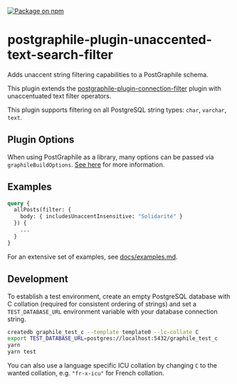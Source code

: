 [![Package on npm](https://img.shields.io/npm/v/postgraphile-plugin-unaccented-text-search-filter.svg)](https://www.npmjs.com/package/postgraphile-plugin-unaccented-text-search-filter)

# postgraphile-plugin-unaccented-text-search-filter

Adds unaccent string filtering capabilities to a PostGraphile schema.

This plugin extends the [postgraphile-plugin-connection-filter](https://github.com/graphile-contrib/postgraphile-plugin-connection-filter)
plugin with unaccentuated text filter operators.

This plugin supports filtering on all PostgreSQL string types: `char`, `varchar`,
`text`.

## Plugin Options

When using PostGraphile as a library, many options can be passed via
`graphileBuildOptions`. [See here](https://github.com/graphile-contrib/postgraphile-plugin-connection-filter/blob/master/README.md#plugin-options)
for more information.

## Examples

```graphql
query {
  allPosts(filter: {
    body: { includesUnaccentInsensitive: "Solidarité" }
  }) {
    ...
  }
}
```

For an extensive set of examples, see [docs/examples.md](https://github.com/graphile-contrib/postgraphile-plugin-unaccented-text-search-filter/blob/master/docs/examples.md).

## Development

To establish a test environment, create an empty PostgreSQL database with C
collation (required for consistent ordering of strings) and set a
`TEST_DATABASE_URL` environment variable with your database connection string.

```bash
createdb graphile_test_c --template template0 --lc-collate C
export TEST_DATABASE_URL=postgres://localhost:5432/graphile_test_c
yarn
yarn test
```

You can also use a language specific ICU collation by changing `C` to the
wanted collation, e.g. `"fr-x-icu"` for French collation.

